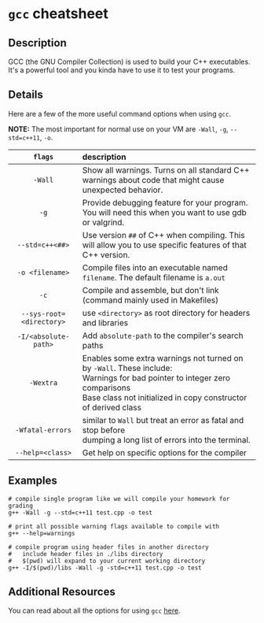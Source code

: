 # `gcc` cheatsheet

## Description

[//]: <> (Change my sarcasm if needed)

GCC (the GNU Compiler Collection) is used to build your C++ executables. It's a powerful tool and you kinda have to use it to test your programs. 

## Details

Here are a few of the more useful command options when using `gcc`. 

**NOTE:** The most important for normal use on your VM are `-Wall`, `-g`, `--std=c++11`, `-o`.

[//]: <> (Proposed format for commands)

| `flags` | description |
| :---:      |:---         |
| `-Wall`  | Show all warnings. Turns on all standard C++ warnings about code that might cause unexpected behavior.|
|`-g`|Provide debugging feature for your program. You will need this when you want to use gdb or valgrind.|
|`--std=c++<##>`|Use version `##` of C++ when compiling. This will allow you to use specific features of that C++ version.|
|`-o <filename>`|Compile files into an executable named `filename`. The default filename is `a.out`|
|`-c` | Compile and assemble, but don't link (command mainly used in Makefiles)|
|`--sys-root=<directory>`|use `<directory>` as root directory for headers and libraries|
|`-I/<absolute-path>`|Add `absolute-path` to the compiler's search paths|
| `-Wextra` | Enables some extra warnings not turned on by `-Wall`. These include: <br> Warnings for bad pointer to integer zero comparisons <br> Base class not initialized in copy constructor of derived class|
|`-Wfatal-errors` | similar to `Wall` but treat an error as fatal and stop before <br> dumping a long list of errors into the terminal.
|`--help=<class>`| Get help on specific options for the compiler|

## Examples

[//]: <> (A few brief practical examples of using the tool)

```shell
# compile single program like we will compile your homework for grading
g++ -Wall -g --std=c++11 test.cpp -o test

# print all possible warning flags available to compile with
g++ --help=warnings

# compile program using header files in another directory
#   include header files in ./libs directory
#   $(pwd) will expand to your current working directory
g++ -I/$(pwd)/libs -Wall -g -std=c++11 test.cpp -o test
```

## Additional Resources

You can read about all the options for using `gcc` [here](https://gcc.gnu.org/onlinedocs/gcc/Option-Summary.html).